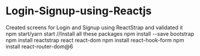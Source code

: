 # Login-Signup-using-Reactjs
Created screens for Login and Signup using ReactStrap and validated it
npm start/yarn start
//Install all these packages
npm install --save bootstrap
npm install reactstrap react react-dom
npm install react-hook-form
npm install react-router-dom@6

